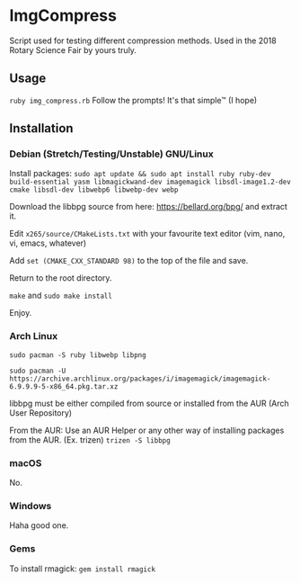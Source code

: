 # ImgCompress
Script used for testing different compression methods. Used in the 2018 Rotary Science Fair by yours truly.

## Usage
`ruby img_compress.rb`
Follow the prompts! It's that simple™ (I hope)

## Installation

### Debian (Stretch/Testing/Unstable) GNU/Linux

Install packages:
`sudo apt update && sudo apt install ruby ruby-dev build-essential yasm libmagickwand-dev imagemagick libsdl-image1.2-dev cmake libsdl-dev libwebp6 libwebp-dev webp`

Download the libbpg source from here: https://bellard.org/bpg/ and extract it.

Edit `x265/source/CMakeLists.txt` with your favourite text editor (vim, nano, vi, emacs, whatever)

Add `set (CMAKE_CXX_STANDARD 98)` to the top of the file and save.

Return to the root directory.

`make` and `sudo make install`

Enjoy.

### Arch Linux

`sudo pacman -S ruby libwebp libpng`

`sudo pacman -U https://archive.archlinux.org/packages/i/imagemagick/imagemagick-6.9.9.9-5-x86_64.pkg.tar.xz`

libbpg must be either compiled from source or installed from the AUR (Arch User Repository)

From the AUR:
Use an AUR Helper or any other way of installing packages from the AUR. (Ex. trizen)
`trizen -S libbpg`

### macOS
No.

### Windows
Haha good one.

### Gems
To install rmagick:
`gem install rmagick`



